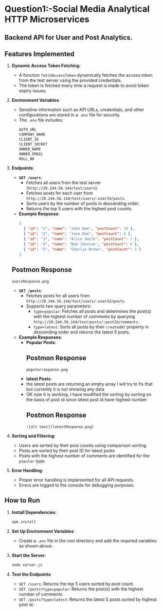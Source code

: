 # Question1:-Social Media Analytical HTTP Microservices

## Backend API for User and Post Analytics.

## Features Implemented

1. **Dynamic Access Token Fetching**:
   - A function `fetchAccessToken` dynamically fetches the access token from the test server using the provided credentials.
   - The token is fetched every time a request is made to avoid token expiry issues.

2. **Environment Variables**:
   - Sensitive information such as API URLs, credentials, and other configurations are stored in a `.env` file for security.
   - The `.env` file includes:
     ```
     AUTH_URL
     COMPANY_NAME
     CLIENT_ID
     CLIENT_SECRET
     OWNER_NAME
     OWNER_EMAIL
     ROLL_NO
     ```

3. **Endpoints**:
   - **`GET /users`**:
     - Fetches all users from the test server (`http://20.244.56.144/test/users`).
     - Fetches posts for each user from `http://20.244.56.144/test/users/:userId/posts`.
     - Sorts users by the number of posts in descending order.
     - Returns the top 5 users with the highest post counts.
   - **Example Response**:
     ```json
     [
       { "id": "1", "name": "John Doe", "postCount": 10 },
       { "id": "2", "name": "Jane Doe", "postCount": 8 },
       { "id": "3", "name": "Alice Smith", "postCount": 7 },
       { "id": "4", "name": "Bob Johnson", "postCount": 6 },
       { "id": "5", "name": "Charlie Brown", "postCount": 5 }
     ]
     ```
    ## Postmon Response
       usersResponse.png
   - **`GET /posts`**:
     - Fetches posts for all users from `http://20.244.56.144/test/users/:userId/posts`.
     - Supports two query parameters:
       - `type=popular`: Fetches all posts and determines the post(s) with the highest number of comments by querying `http://20.244.56.144/test/posts/:postId/comments`.
       - `type=latest`: Sorts all posts by their `createdAt` property in descending order and returns the latest 5 posts.
   - **Example Responses**:
     - **Popular Posts**:
       ## Postmon Response
           populorresponse.png

      - **latest Posts**:
      - the latest posts are returning an empty array I will try to fix that but currently it is not showing any data 
      - OK now It is working. I have modified the sorting by sorting on the basis of post id since latest post id have highest number 
         ## Postmon Response
            ![alt text](latestResponse.png)


4. **Sorting and Filtering**:
   - Users are sorted by their post counts using comparison sorting.
   - Posts are sorted by their post ID for latest posts
   - Posts with the highest number of comments are identified for the `popular` type.

5. **Error Handling**:
   - Proper error handling is implemented for all API requests.
   - Errors are logged to the console for debugging purposes.

## How to Run

1. **Install Dependencies**:
   ```bash
   npm install
   ```

2. **Set Up Environment Variables**:
   - Create a `.env` file in the root directory and add the required variables as shown above.

3. **Start the Server**:
   ```bash
   node server.js
   ```

4. **Test the Endpoints**:
     - `GET /users`: Returns the top 5 users sorted by post count.
     - `GET /posts?type=popular`: Returns the post(s) with the highest number of comments.
     - `GET /posts?type=latest`: Returns the latest 5 posts sorted by highest post id.




